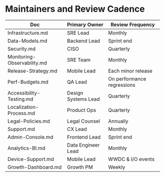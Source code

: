 # Maintainers and Review Cadence

| Doc | Primary Owner | Review Frequency |
|-----|---------------|------------------|
| Infrastructure.md | SRE Lead | Monthly |
| Data-Models.md | Backend Lead | Sprint end |
| Security.md | CISO | Quarterly |
| Monitoring-Observability.md | SRE Team | Monthly |
| Release-Strategy.md | Mobile Lead | Each minor release |
| Perf-Budgets.md | QA Lead | On performance regressions |
| Accessibility-Testing.md | Design Systems Lead | Quarterly |
| Localization-Process.md | Product Ops | Quarterly |
| Legal-Policies.md | Legal Counsel | Annually |
| Support.md | CX Lead | Monthly |
| Admin-Console.md | Frontend Lead | Sprint end |
| Analytics-BI.md | Data Engineer Lead | Monthly |
| Device-Support.md | Mobile Lead | WWDC & I/O events |
| Growth-Dashboard.md | Growth PM | Weekly |
